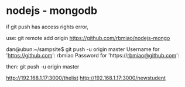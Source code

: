 # nodejs - mongodb


if git push has access rights error,

use: git remote add origin https://github.com/rbmiao/nodejs-mongo

dan@ubun:~/sampsite$ git push -u origin master
Username for 'https://github.com': rbmiao
Password for 'https://rbmiao@github.com':


then: git push -u origin master


http://192.168.1.17:3000/thelist
http://192.168.1.17:3000/newstudent



